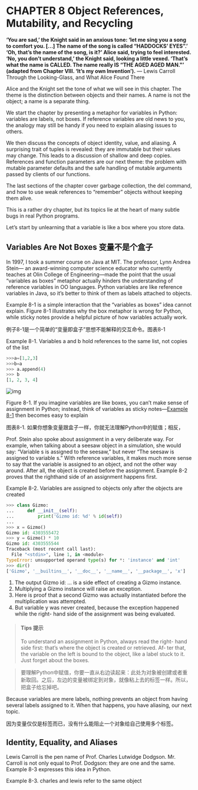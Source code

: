 CHAPTER 8 Object References, Mutability, and Recycling
===================

**‘You are sad,’ the Knight said in an anxious tone: ‘let me sing you a song to comfort you. [...] The name of the song is called “HADDOCKS’ EYES”.’**
**‘Oh, that’s the name of the song, is it?’ Alice said, trying to feel interested.**
**‘No, you don’t understand,’ the Knight said, looking a little vexed. ‘That’s what the name is CALLED. The name really IS “THE AGED AGED MAN."’ (adapted from Chapter VIII. ‘It’s my own Invention’).** 
    — Lewis Carroll Through the Looking-Glass, and What Alice Found There

Alice and the Knight set the tone of what we will see in this chapter. The theme is the distinction between objects and their names. A name is not the object; a name is a separate thing.  

We start the chapter by presenting a metaphor for variables in Python: variables are labels, not boxes. If reference variables are old news to you, the analogy may still be handy if you need to explain aliasing issues to others.  

We then discuss the concepts of object identity, value, and aliasing. A surprising trait of tuples is revealed: they are immutable but their values may change. This leads to a discussion of shallow and deep copies. References and function parameters are our next theme: the problem with mutable parameter defaults and the safe handling of mutable arguments passed by clients of our functions.  

The last sections of the chapter cover garbage collection, the del command, and how to use weak references to “remember” objects without keeping them alive.  

This is a rather dry chapter, but its topics lie at the heart of many subtle bugs in real Python programs.  

Let’s start by unlearning that a variable is like a box where you store data.  

## Variables Are Not Boxes 变量不是个盒子
In 1997, I took a summer course on Java at MIT. The professor, Lynn Andrea Stein— an award-winning computer science educator who currently teaches at Olin College of Engineering—made the point that the usual “variables as boxes” metaphor actually hinders the understanding of reference variables in OO languages. Python variables are like reference variables in Java, so it’s better to think of them as labels attached to objects.  

Example 8-1 is a simple interaction that the “variables as boxes” idea cannot explain. Figure 8-1 illustrates why the box metaphor is wrong for Python, while sticky notes provide a helpful picture of how variables actually work.  

例子8-1是一个简单的“变量即盒子”思想不能解释的交互命令。图表8-1

Example 8-1. Variables a and b hold references to the same list, not copies of the list  

```python
>>>a=[1,2,3] 
>>>b=a
>>> a.append(4) 
>>> b
[1, 2, 3, 4]
```

![img](images/c8_1.png)  

Figure 8-1. If you imagine variables are like boxes, you can’t make sense of assignment in Python; instead, think of variables as sticky notes—[Example 8-1]() then becomes easy to explain  

图表8-1. 如果你想象变量跟盒子一样，你就无法理解Python中的赋值；相反，

Prof. Stein also spoke about assignment in a very deliberate way. For example, when talking about a seesaw object in a simulation, she would say: “Variable s is assigned to the seesaw,” but never “The seesaw is assigned to variable s.” With reference variables, it makes much more sense to say that the variable is assigned to an object, and not the other way around. After all, the object is created before the assignment. Example 8-2 proves that the righthand side of an assignment happens first.  

Example 8-2. Variables are assigned to objects only after the objects are created  

```python
>>> class Gizmo:
...     def __init__(self):
...         print('Gizmo id: %d' % id(self))
... 
>>> x = Gizmo()
Gizmo id: 4303555472
>>> y = Gizmo() * 10
Gizmo id: 4303555544
Traceback (most recent call last):
  File "<stdin>", line 1, in <module>
TypeError: unsupported operand type(s) for *: 'instance' and 'int'
>>> dir()
['Gizmo', '__builtins__', '__doc__', '__name__', '__package__', 'x']
```

1. The output Gizmo id: ... is a side effect of creating a Gizmo instance. 
2. Multiplying a Gizmo instance will raise an exception.
3. Here is proof that a second Gizmo was actually instantiated before the multiplication was attempted.
4. But variable y was never created, because the exception happened while the right- hand side of the assignment was being evaluated.

>#### Tips 提示
>To understand an assignment in Python, always read the right- hand side first: that’s where the object is created or retrieved. Af‐ ter that, the variable on the left is bound to the object, like a label stuck to it. Just forget about the boxes.  

>要理解Python中赋值，你要一直从右边读起来：此处为对象被创建或者重新取回。之后，左边的变量被绑定到对象，就像粘上去的标签一样。所以，把盒子给忘掉吧。

Because variables are mere labels, nothing prevents an object from having several labels assigned to it. When that happens, you have aliasing, our next topic.  

因为变量仅仅是标签而已，没有什么能阻止一个对象给自己使用多个标签。

## Identity, Equality, and Aliases
Lewis Carroll is the pen name of Prof. Charles Lutwidge Dodgson. Mr. Carroll is not only equal to Prof. Dodgson: they are one and the same. Example 8-3 expresses this idea in Python.  

Example 8-3. charles and lewis refer to the same object  


```python
````
